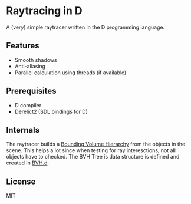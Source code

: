 Raytracing in D
========

A (very) simple raytracer written in the D programming language.

Features
----
   - Smooth shadows
   - Anti-aliasing
   - Parallel calculation using threads (if available)
   
Prerequisites
----
   - D compiler
   - Derelict2 (SDL bindings for D)

Internals
----
The raytracer builds a [Bounding Volume Hierarchy] from the objects in the scene. This helps a lot since when testing for ray interesctions, not all objects have to checked. The BVH Tree is data structure is defined and created in [BVH.d].

License
----

MIT


[Bounding Volume Hierarchy]:http://en.wikipedia.org/wiki/Bounding_volume_hierarchy
[BVH.d]:https://github.com/minas1/D_Raytracing/blob/master/raytracing/raytracing/surfaces/bvh.d
